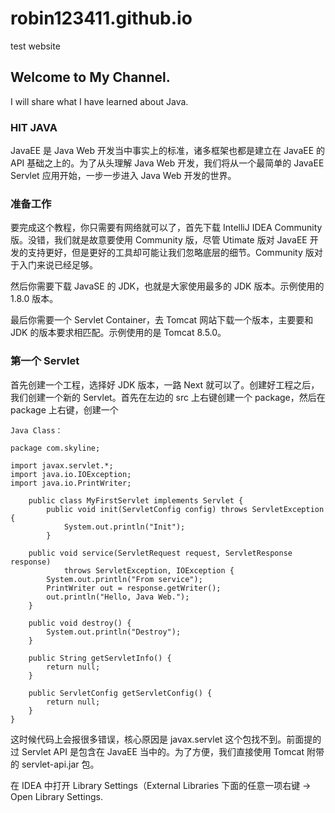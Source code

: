# robin123411.github.io
test website

## Welcome to My Channel.

I will share what I have learned about Java.  

### HIT JAVA

JavaEE 是 Java Web 开发当中事实上的标准，诸多框架也都是建立在 JavaEE 的 API 基础之上的。为了从头理解 Java Web 开发，我们将从一个最简单的 JavaEE Servlet 应用开始，一步一步进入 Java Web 开发的世界。

### 准备工作
要完成这个教程，你只需要有网络就可以了，首先下载 IntelliJ IDEA Community 版。没错，我们就是故意要使用 Community 版，尽管 Utimate 版对 JavaEE 开发的支持更好，但是更好的工具却可能让我们忽略底层的细节。Community 版对于入门来说已经足够。

然后你需要下载 JavaSE 的 JDK，也就是大家使用最多的 JDK 版本。示例使用的 1.8.0 版本。

最后你需要一个 Servlet Container，去 Tomcat 网站下载一个版本，主要要和 JDK 的版本要求相匹配。示例使用的是 Tomcat 8.5.0。

### 第一个 Servlet
首先创建一个工程，选择好 JDK 版本，一路 Next 就可以了。创建好工程之后，我们创建一个新的 Servlet。首先在左边的 src 上右键创建一个 package，然后在 package 上右键，创建一个 

    Java Class：

    package com.skyline;

    import javax.servlet.*;
    import java.io.IOException;
    import java.io.PrintWriter;

        public class MyFirstServlet implements Servlet {
            public void init(ServletConfig config) throws ServletException {
                System.out.println("Init");
            }

        public void service(ServletRequest request, ServletResponse response)
                throws ServletException, IOException {
            System.out.println("From service");
            PrintWriter out = response.getWriter();
            out.println("Hello, Java Web.");
        }

        public void destroy() {
            System.out.println("Destroy");
        }

        public String getServletInfo() {
            return null;
        }

        public ServletConfig getServletConfig() {
            return null;
        }
    }
这时候代码上会报很多错误，核心原因是 javax.servlet 这个包找不到。前面提的过 Servlet API 是包含在 JavaEE 当中的。为了方便，我们直接使用 Tomcat 附带的 servlet-api.jar 包。

在 IDEA 中打开 Library Settings（External Libraries 下面的任意一项右键 -> Open Library Settings.


